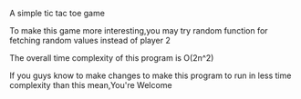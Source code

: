 
A simple tic tac toe game

To make this game more interesting,you may try random function for fetching random values instead of player 2

The overall time complexity of this program is O(2n^2)

If you guys know to make changes to make this program to run in less time complexity than this mean,You're Welcome
